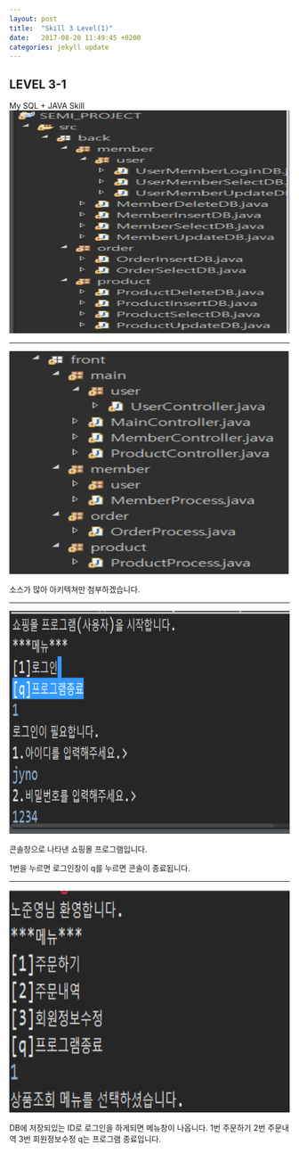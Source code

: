 ```yaml
---
layout: post
title:  "Skill 3 Level(1)"
date:   2017-08-20 11:49:45 +0200
categories: jekyll update
---
```


## LEVEL 3-1
My SQL + JAVA Skill<br />
<img src="/assets/semi8.jpg" style="width:600px; height:400px;">
- - -
<img src="/assets/semi9.jpg" style="width:600px; height:400px;">

소스가 많아 아키텍쳐만 첨부하겠습니다.
- - -
<img src="/assets/semi1.jpg" style="width:600px; height:400px;">

콘솔창으로 나타낸 쇼핑몰 프로그램입니다.

1번을 누르면 로그인창이 q를 누르면 콘솔이 종료됩니다.
- - -
<img src="/assets/semi2.jpg" style="width:600px; height:400px;">

DB에 저장되있는 ID로 로그인을 하게되면 메뉴창이 나옵니다.
1번 주문하기 2번 주문내역 3번 회원정보수정 q는 프로그램 종료입니다.

